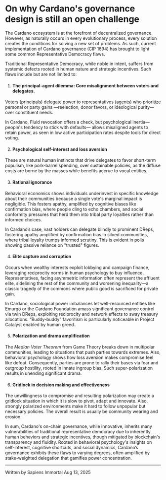 # On why Cardano's governance design is still an open challenge

The Cardano ecosystem is at the forefront of decentralized governance. However, as naturally occurs in every evolutionary process, every solution creates the conditions for solving a new set of problems. As such, current implementation of Cardano governance (CIP 1694\) has brought to light some common Representative Democracy flaws.

Traditional Representative Democracy, while noble in intent, suffers from systemic defects rooted in human nature and strategic incentives. Such flaws include but are not limited to:

1. #### The principal-agent dilemma: Core misalignment between voters and delegates.

Voters (principals) delegate power to representatives (agents) who prioritize personal or party gains —reelection, donor favors, or ideological purity—over constituent needs. 

In Cardano, Fluid revocation offers a check, but psychological inertia—people's tendency to stick with defaults— allows misaligned agents to retain power, as seen in low active participation rates despite tools for direct voting.

2. #### Psychological self-interest and loss aversion

These are natural human instincts that drive delegates to favor short-term populism, like pork-barrel spending, over sustainable policies, as the diffuse costs are borne by the masses while benefits accrue to vocal entities.

3. #### Rational ignorance

Behavioral economics shows individuals underinvest in specific knowledge about their communities because a single vote's marginal impact is negligible. This fosters apathy, amplified by cognitive biases like confirmation bias, where people cling to echo chambers, and social conformity pressures that herd them into tribal party loyalties rather than informed choices.

In Cardano’s case, vast holders can delegate blindly to prominent DReps, fostering apathy amplified by confirmation bias in siloed communities, where tribal loyalty trumps informed scrutiny. This is evident in polls showing passive reliance on "trusted" figures.

4. #### Elite capture and corruption

Occurs when wealthy interests exploit lobbying and campaign finance, leveraging reciprocity norms in human psychology to buy influence. Representatives, facing asymmetric information often represent the affluent elite, sidelining the rest of the community and worsening inequality—a classic tragedy of the commons where public good is sacrificed for private gain.

In Cardano, sociological power imbalances let well-resourced entities like Emurgo or the Cardano Foundation amass significant governance control via twin DReps, exploiting reciprocity and network effects to sway treasury allocations. “Buddy-buddy" favoritism is particularly noticeable in Project Catalyst enabled by human greed..

5. #### Polarization and drama amplification

The *Median Voter Theorem* from Game Theory breaks down in multipolar communities, leading to situations that push parties towards extremes. Also, behavioral psychology shows how loss aversion makes compromise feel like defeat. Consequently, parties are prone to rally their bases via fear and outgroup hostility, rooted in innate ingroup bias. Such super-polarization results  in unending significant drama.

6. #### Gridlock in decision making and effectiveness

The unwillingness to compromise and resulting polarization may create a gridlock situation in which it is slow to pivot, adapt and innovate. Also, strongly  polarized environments make it hard to follow unpopular but necessary policies. The overall result is usually be community wearing and erosion.

In sum, Cardano's on-chain governance, while innovative, inherits many vulnerabilities of traditional representative democracy due to inherently human behaviors and strategic incentives, though mitigated by blockchain's transparency and fluidity. Rooted in behavioral psychology's insights on self-interest, cognitive shortcuts, and social dynamics, Cardano’s governance exhibits these flaws to varying degrees, often amplified by stake-weighted delegation that gamifies power concentration.  

---
Written by Sapiens Immortal
Aug 13, 2025
